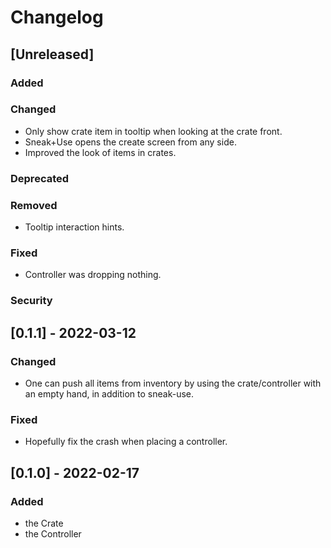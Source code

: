 # Changelog

## [Unreleased]

### Added

### Changed

* Only show crate item in tooltip when looking at the crate front.
* Sneak+Use opens the create screen from any side.
* Improved the look of items in crates.

### Deprecated

### Removed

* Tooltip interaction hints.

### Fixed

* Controller was dropping nothing.

### Security

## [0.1.1] - 2022-03-12

### Changed

* One can push all items from inventory by using the crate/controller with an empty hand, in addition to sneak-use.

### Fixed

* Hopefully fix the crash when placing a controller.

## [0.1.0] - 2022-02-17

### Added

* the Crate
* the Controller

